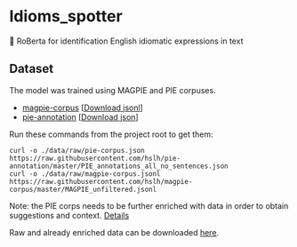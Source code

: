 # Idioms_spotter
🤗 RoBerta for identification English idiomatic expressions in text

## Dataset
The model was trained using MAGPIE and PIE corpuses.
* [magpie-corpus](https://github.com/hslh/magpie-corpus) [[Download jsonl](https://raw.githubusercontent.com/hslh/magpie-corpus/master/MAGPIE_unfiltered.jsonl)]
* [pie-annotation](https://github.com/hslh/pie-annotation) [[Download json](https://raw.githubusercontent.com/hslh/pie-annotation/master/PIE_annotations_all_no_sentences.json)]

Run these commands from the project root to get them:
```
curl -o ./data/raw/pie-corpus.json https://raw.githubusercontent.com/hslh/pie-annotation/master/PIE_annotations_all_no_sentences.json
curl -o ./data/raw/magpie-corpus.jsonl https://raw.githubusercontent.com/hslh/magpie-corpus/master/MAGPIE_unfiltered.jsonl
```
Note: the PIE corps needs to be further enriched with data in order to obtain suggestions and context. [Details](https://github.com/hslh/pie-annotation#contents--usage)

Raw and already enriched data can be downloaded [here](https://drive.google.com/file/d/1Hvlqp3VU9DeiZeocJNzG4GaxGduOyFAG/view?usp=sharing).



